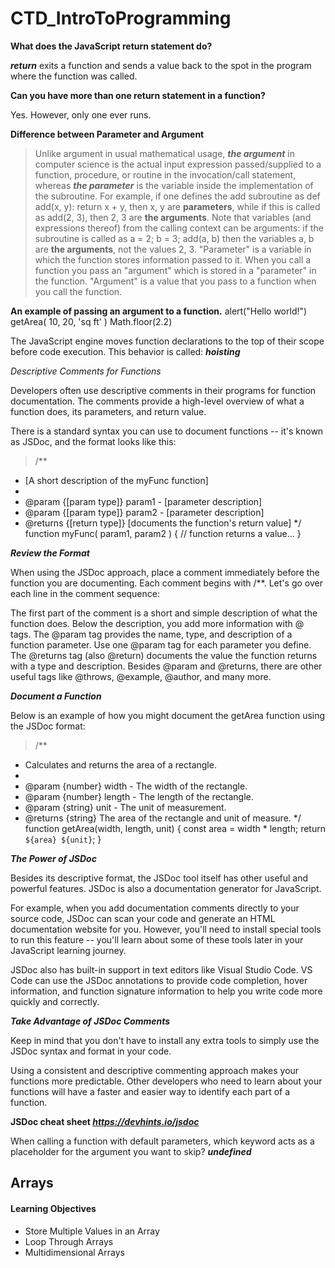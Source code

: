 # CTD_IntroToProgramming
**What does the JavaScript return statement do?**

***return*** exits a function and sends a value back to the spot in the program where the function was called.

**Can you have more than one return statement in a function?**

Yes. However, only one ever runs.

**Difference between Parameter and Argument**

> Unlike argument in usual mathematical usage, ***the argument*** in computer science is the actual input expression passed/supplied to a function, procedure, or routine in the invocation/call statement, whereas ***the parameter*** is the variable inside the implementation of the subroutine. For example, if one defines the add subroutine as def add(x, y): return x + y, then x, y are **parameters**, while if this is called as add(2, 3), then 2, 3 are **the arguments**. Note that variables (and expressions thereof) from the calling context can be arguments: if the subroutine is called as a = 2; b = 3; add(a, b) then the variables a, b are **the arguments**, not the values 2, 3.
"Parameter" is a variable in which the function stores information passed to it.
When you call a function you pass an "argument" which is stored in a "parameter" in the function.
"Argument" is a value that you pass to a function when you call the function.

**An example of passing an argument to a function.**
alert("Hello world!")
getArea( 10, 20, 'sq ft' )
Math.floor(2.2)

The JavaScript engine moves function declarations to the top of their scope before code execution. This behavior is called: ***hoisting***

*Descriptive Comments for Functions*

Developers often use descriptive comments in their programs for function documentation. The comments provide a high-level overview of what a function does, its parameters, and return value.

There is a standard syntax you can use to document functions -- it's known as JSDoc, and the format looks like this:

> /**
 * [A short description of the myFunc function]
 *
 * @param {[param type]} param1 - [parameter description]
 * @param {[param type]} param2 - [parameter description]
 * @returns {[return type]} [documents the function's return value]
 */
function myFunc( param1, param2 ) {
  // function returns a value...
}

***Review the Format***

When using the JSDoc approach, place a comment immediately before the function you are documenting. Each comment begins with /**. Let's go over each line in the comment sequence:

The first part of the comment is a short and simple description of what the function does. Below the description, you add more information with @ tags.
The @param tag provides the name, type, and description of a function parameter. Use one @param tag for each parameter you define.
The @returns tag (also @return) documents the value the function returns with a type and description.
Besides @param and @returns, there are other useful tags like @throws, @example, @author, and many more.

***Document a Function***

Below is an example of how you might document the getArea function using the JSDoc format:

> /**
 * Calculates and returns the area of a rectangle.
 *
 * @param {number} width - The width of the rectangle.
 * @param {number} length - The length of the rectangle.
 * @param {string} unit - The unit of measurement.
 * @returns {string} The area of the rectangle and unit of measure.
 */
function getArea(width, length, unit) {
  const area = width * length;
  return `${area} ${unit}`;
}

***The Power of JSDoc***

Besides its descriptive format, the JSDoc tool itself has other useful and powerful features. JSDoc is also a documentation generator for JavaScript.

For example, when you add documentation comments directly to your source code, JSDoc can scan your code and generate an HTML documentation website for you. However, you'll need to install special tools to run this feature -- you'll learn about some of these tools later in your JavaScript learning journey.

JSDoc also has built-in support in text editors like Visual Studio Code. VS Code can use the JSDoc annotations to provide code completion, hover information, and function signature information to help you write code more quickly and correctly.

***Take Advantage of JSDoc Comments***

Keep in mind that you don't have to install any extra tools to simply use the JSDoc syntax and format in your code.

Using a consistent and descriptive commenting approach makes your functions more predictable. Other developers who need to learn about your functions will have a faster and easier way to identify each part of a function.

**JSDoc cheat sheet _https://devhints.io/jsdoc_**

When calling a function with default parameters, which keyword acts as a placeholder for the argument you want to skip?
***undefined***

## Arrays ##

#### Learning Objectives ####
- Store Multiple Values in an Array
- Loop Through Arrays
- Multidimensional Arrays
